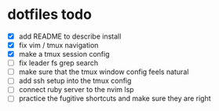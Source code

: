 # dotfiles todo
- [x] add README to describe install
- [x] fix vim / tmux navigation
- [x] make a tmux session config
- [ ] fix leader fs grep search
- [ ] make sure that the tmux window config feels natural
- [ ] add ssh setup into the tmux config
- [ ] connect ruby server to the nvim lsp
- [ ] practice the fugitive shortcuts and make sure they are right

